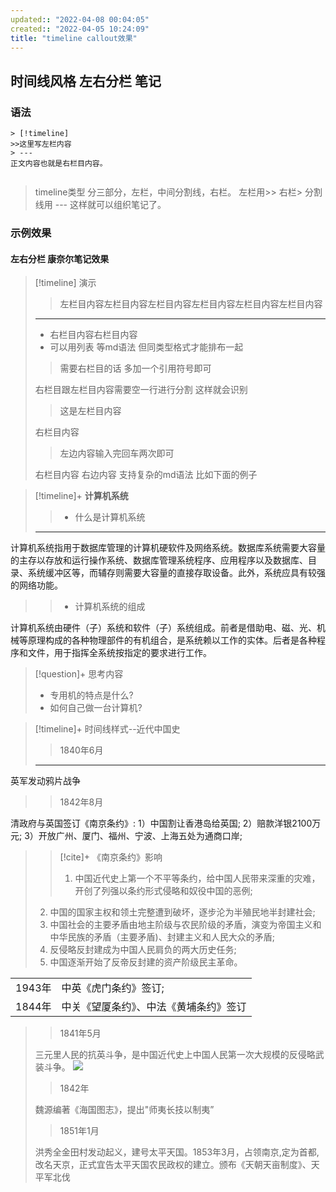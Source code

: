 ```yaml
---
updated:: "2022-04-08 00:04:05"
created:: "2022-04-05 10:24:09"
title: "timeline callout效果"
---
```

##  时间线风格 左右分栏 笔记
### 语法
```
> [!timeline] 
>>这里写左栏内容
> ---
正文内容也就是右栏目内容。


```

> timeline类型 分三部分，左栏，中间分割线，右栏。
左栏用>> 右栏> 分割线用 --- 这样就可以组织笔记了。

### 示例效果
#### 左右分栏 康奈尔笔记效果

> [!timeline] 演示
>> 左栏目内容左栏目内容左栏目内容左栏目内容左栏目内容左栏目内容
>--- 
>- 右栏目内容右栏目内容
>- 可以用列表 等md语法 但同类型格式才能排布一起
>
>> 需要右栏目的话 多加一个引用符号即可
>
>右栏目跟左栏目内容需要空一行进行分割
>这样就会识别
>>这是左栏目内容
>
>右栏目内容
>> 左边内容输入完回车两次即可
>
>右栏目内容
>右边内容
>支持复杂的md语法 比如下面的例子





> [!timeline]+  **计算机系统**
>>- 什么是计算机系统
> ---
计算机系统指用于数据库管理的计算机硬软件及网络系统。数据库系统需要大容量的主存以存放和运行操作系统、数据库管理系统程序、应用程序以及数据库、目录、系统缓冲区等，而辅存则需要大容量的直接存取设备。此外，系统应具有较强的网络功能。 
>>- 计算机系统的组成
>
计算机系统由硬件（子）系统和软件（子）系统组成。前者是借助电、磁、光、机械等原理构成的各种物理部件的有机组合，是系统赖以工作的实体。后者是各种程序和文件，用于指挥全系统按指定的要求进行工作。

> [!question]+ 思考内容
> - 专用机的特点是什么?
>- 如何自己做一台计算机?



> [!timeline]+ 时间线样式--近代中国史
> >  1840年6月
> ---
英军发动鸦片战争
> >1842年8月
> 
清政府与英国签订《南京条约》:
1）中国割让香港岛给英国;
2）赔款洋银2100万元;
3）开放广州、厦门、福州、宁波、上海五处为通商口岸;
>> [!cite]+ 《南京条约》影响
>>1. 中国近代史上第一个不平等条约，给中国人民带来深重的灾难，开创了列强以条约形式侵略和奴役中国的恶例;
>2. 中国的国家主权和领土完整遭到破坏，逐步沦为半殖民地半封建社会;
>3. 中国社会的主要矛盾由地主阶级与农民阶级的矛盾，演变为帝国主义和中华民族的矛盾（主要矛盾)、封建主义和人民大众的矛盾;
>4. 反侵略反封建成为中国人民肩负的两大历史任务;
>5. 中国逐渐开始了反帝反封建的资产阶级民主革命。
>
| | |
 | ------ | -------------------------------------- |
 | 1943年 | 中英《虎门条约》签订;  |
 | 1844年 | 中关《望厦条约》、中法《黄埔条约》签订 | 
> >1841年5月
> 
> 三元里人民的抗英斗争，是中国近代史上中国人民第一次大规模的反侵略武装斗争。
>![ ](https://tse1-mm.cn.bing.net/th/id/R-C.4bbce1406f4442c1360edde26baa894d?rik=iHeUeby0jS5lnw&riu=http%3a%2f%2fp8.qhmsg.com%2fdr%2f270_500_%2ft01dbb76ff833d0a159.jpg&ehk=yggnC0t62%2b6DEVjvBgs%2fXJuuexBucd66FTc5gL0Gw%2fA%3d&risl=&pid=ImgRaw&r=0)
>>1842年
>
> 魏源编著《海国图志》，提出"师夷长技以制夷”
>>1851年1月
>
>洪秀全金田村发动起义，建号太平天国。1853年3月，占领南京,定为首都,改名天京，正式宜告太平天国农民政权的建立。颁布《天朝天亩制度》、天平军北伐
>


